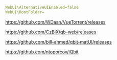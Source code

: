 ```yaml
WebUI\AlternativeUIEnabled=false
WebUI\RootFolder=
```

https://github.com/WDaan/VueTorrent/releases

https://github.com/CzBiX/qb-web/releases

https://github.com/bill-ahmed/qbit-matUI/releases

https://github.com/ntoporcov/iQbit
